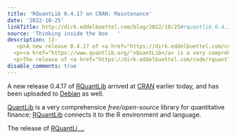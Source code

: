 ```yaml
---
title: 'RQuantLib 0.4.17 on CRAN: Maintenance'
date: '2022-10-25'
linkTitle: http://dirk.eddelbuettel.com/blog/2022/10/25#rquantlib_0.4.17
source: 'Thinking inside the box   '
description: |2-
   <p>A new release 0.4.17 of <a href="https://dirk.eddelbuettel.com/code/rquantlib.html">RQuantLib</a> arrived at <a href="https://cran.r-project.org">CRAN</a> earlier today, and has been uploaded to <a href="https://www.debian.org">Debian</a> as well.</p>
  <p><a href="https://www.quantlib.org/">QuantLib</a> is a very comprehensice <em>free/open-source</em> library for quantitative finance; <a href="https://dirk.eddelbuettel.com/code/rquantlib.html">RQuantLib</a> connects it to the R environment and language.</p>
  <p>The release of <a href="https://dirk.eddelbuettel.com/code/rquantlib.html">RQuantLi ...
disable_comments: true
---
```

 <p>A new release 0.4.17 of <a href="https://dirk.eddelbuettel.com/code/rquantlib.html">RQuantLib</a> arrived at <a href="https://cran.r-project.org">CRAN</a> earlier today, and has been uploaded to <a href="https://www.debian.org">Debian</a> as well.</p>
<p><a href="https://www.quantlib.org/">QuantLib</a> is a very comprehensice <em>free/open-source</em> library for quantitative finance; <a href="https://dirk.eddelbuettel.com/code/rquantlib.html">RQuantLib</a> connects it to the R environment and language.</p>
<p>The release of <a href="https://dirk.eddelbuettel.com/code/rquantlib.html">RQuantLi ...